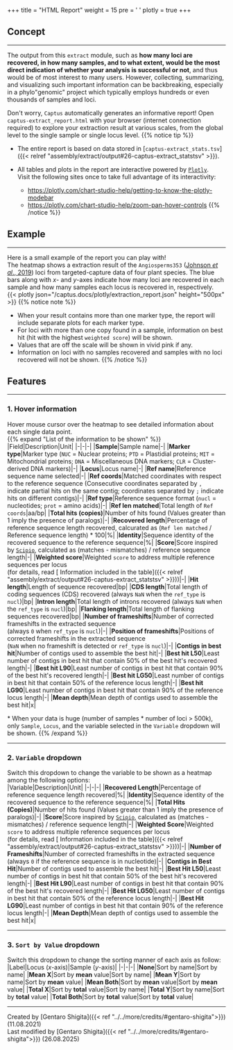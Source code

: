 +++
title = "HTML Report"
weight = 15
pre = '<i class="fas fa-chart-bar"></i> '
plotly = true
+++

## Concept

---
The output from this `extract` module, such as **how many loci are recovered, in how many samples, and to what extent, would be the most direct indication of whether your analysis is successful or not**, and thus would be of most interest to many users.
However, collecting, summarizing, and visualizing such important information can be backbreaking, especially in a phylo"genomic" project which typically employs hundreds or even thousands of samples and loci.  

Don't worry, `Captus` automatically generates an informative report!
Open `captus-extract_report.html` with your browser (internet connection required) to explore your extraction result at various scales, from the global level to the single sample or single locus level.
{{% notice tip %}}

- The entire report is based on data stored in [`captus-extract_stats.tsv`]({{< relref "assembly/extract/output#26-captus-extract_statstsv" >}}).
- All tables and plots in the report are interactive powered by [`Plotly`](https://plotly.com/python).  
Visit the following sites once to take full advantage of its interactivity:

  - <https://plotly.com/chart-studio-help/getting-to-know-the-plotly-modebar>
  - <https://plotly.com/chart-studio-help/zoom-pan-hover-controls>
{{% /notice %}}

## Example

---
Here is a small example of the report you can play with!  
The heatmap shows a extraction result of the `Angiosperms353` ([Johnson *et al*., 2019](https://doi.org/10.1093/sysbio/syy086)) loci from targeted-capture data of four plant species.
The blue bars along with *x*- and *y*-axes indicate how many loci are recovered in each sample and how many samples each locus is recovered in, respectively.  
{{< plotly json="/captus.docs/plotly/extraction_report.json" height="500px" >}}
{{% notice note %}}

- When your result contains more than one marker type, the report will include separate plots for each marker type.
- For loci with more than one copy found in a sample, information on best hit (hit with the highest `weighted score`) will be shown.
- Values that are off the scale will be shown in vivid pink if any.
- Information on loci with no samples recovered and samples with no loci recovered will not be shown.
{{% /notice %}}

## Features

---

### 1. Hover information

Hover mouse cursor over the heatmap to see detailed information about each single data point.  
{{% expand "List of the information to be shown" %}}
|Field|Description|Unit|
|-|-|-|
|**Sample**|Sample name|-|
|**Marker type**|Marker type (`NUC` = Nuclear proteins; `PTD` = Plastidial proteins; `MIT` = Mitochondrial proteins; `DNA` = Miscellaneous DNA markers; `CLR` = Cluster-derived DNA markers)|-|
|**Locus**|Locus name|-|
|**Ref name**|Reference sequence name selected|-|
|**Ref coords**|Matched coordinates with respect to the reference sequence (Consecutive coordinates separated by `,` indicate partial hits on the same contig; coordinates separated by `;` indicate hits on different contigs)|-|
|**Ref type**|Reference sequence format (`nucl` = nucleotides; `prot` = amino acids)|-|
|**Ref len matched**|Total length of `Ref coords`|aa/bp|
|**Total hits (copies)**|Number of hits found (Values greater than 1 imply the presence of paralogs)|-|
|**Recovered length**|Percentage of reference sequence length recovered, calcurated as (`Ref len matched` / Reference sequence length) * 100|%|
|**Identity**|Sequence identity of the recovered sequence to the reference sequence|%|
|**Score**|Score inspired by [`Scipio`](https://www.webscipio.org/help/webscipio#setting), calculated as (matches - mismatches) / reference sequence length|-|
|**Weighted score**|Weighted `score` to address multiple reference sequences per locus<br>(for details, read [<i class="fab fa-readme"></i> Information included in the table]({{< relref "assembly/extract/output#26-captus-extract_statstsv" >}}))|-|
|**Hit length**|Length of sequence recovered|bp|
|**CDS length**|Total length of coding sequences (CDS) recovered (always `NaN` when the `ref_type` is `nucl`)|bp|
|**Intron length**|Total length of introns recovered (always `NaN` when the `ref_type` is `nucl`)|bp|
|**Flanking length**|Total length of flanking sequences recovered|bp|
|**Number of frameshifts**|Number of corrected frameshifts in the extracted sequence<br>(always `0` when `ref_type` is `nucl`)|-|
|**Position of frameshifts**|Positions of corrected frameshifts in the extracted sequence<br>(`NaN` when no frameshift is detected or `ref_type` is `nucl`)|-|
|**Contigs in best hit**|Number of contigs used to assemble the best hit|-|
|**Best hit L50**|Least number of contigs in best hit that contain 50% of the best hit's recovered length|-|
|**Best hit L90**|Least number of contigs in best hit that contain 90% of the best hit's recovered length|-|
|**Best hit LG50**|Least number of contigs in best hit that contain 50% of the reference locus length|-|
|**Best hit LG90**|Least number of contigs in best hit that contain 90% of the reference locus length|-|
|**Mean depth**|Mean depth of contigs used to assemble the best hit|x|

\* When your data is huge (number of samples * number of loci > 500k), only `Sample`, `Locus`, and the variable selected in the `Variable` dropdown will be shown.
{{% /expand %}}

---

### 2. `Variable` dropdown

Switch this dropdown to change the variable to be shown as a heatmap among the following options:  
|Variable|Description|Unit|
|-|-|-|
|**Recovered Length**|Percentage of reference sequence length recovered|%|
|**Identity**|Sequence identity of the recovered sequence to the reference sequence|%|
|**Total Hits (Copies)**|Number of hits found (Values greater than 1 imply the presence of paralogs)|-|
|**Score**|Score inspired by [`Scipio`](https://www.webscipio.org/help/webscipio#setting), calculated as (matches - mismatches) / reference sequence length|-|
|**Weighted Score**|Weighted `score` to address multiple reference sequences per locus<br>(for details, read [<i class="fab fa-readme"></i> Information included in the table]({{< relref "assembly/extract/output#26-captus-extract_statstsv" >}}))|-|
|**Number of Frameshifts**|Number of corrected frameshifts in the extracted sequence<br>(always `0` if the reference sequence is in nucleotide)|-|
|**Contigs in Best Hit**|Number of contigs used to assemble the best hit|-|
|**Best Hit L50**|Least number of contigs in best hit that contain 50% of the best hit's recovered length|-|
|**Best Hit L90**|Least number of contigs in best hit that contain 90% of the best hit's recovered length|-|
|**Best Hit LG50**|Least number of contigs in best hit that contain 50% of the reference locus length|-|
|**Best Hit LG90**|Least number of contigs in best hit that contain 90% of the reference locus length|-|
|**Mean Depth**|Mean depth of contigs used to assemble the best hit|x|

---

### 3. `Sort by Value` dropdown

Switch this dropdown to change the sorting manner of each axis as follow:
|Label|Locus (*x*-axis)|Sample (*y*-axis)|
|-|-|-|
|**None**|Sort by name|Sort by name|
|**Mean X**|Sort by **mean** value|Sort by name|
|**Mean Y**|Sort by name|Sort by **mean** value|
|**Mean Both**|Sort by **mean** value|Sort by **mean** value|
|**Total X**|Sort by **total** value|Sort by name|
|**Total Y**|Sort by name|Sort by **total** value|
|**Total Both**|Sort by **total** value|Sort by **total** value|

---
Created by [Gentaro Shigita]({{< ref "../../more/credits/#gentaro-shigita">}}) (11.08.2021)  
Last modified by [Gentaro Shigita]({{< ref "../../more/credits/#gentaro-shigita">}}) (26.08.2025)
